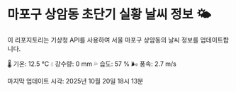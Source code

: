 
# 마포구 상암동 초단기 실황 날씨 정보 🌤️

이 리포지토리는 기상청 API를 사용하여 서울 마포구 상암동의 날씨 정보를 업데이트합니다. 

🌡️ 기온: 12.5 ℃
💧 강수량: 0 mm
💦 습도: 57 %
🌬️ 풍속: 2.7 m/s

마지막 업데이트 시각: 2025년 10월 20일 18시 13분    
